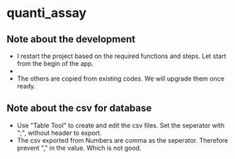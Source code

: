 # quanti_assay


## Note about the development

- I restart the project based on the required functions and steps. Let start from the begin of the app.
- 
- The others are copied from existing codes. We will upgrade them once ready.


## Note about the csv for database
- Use "Table Tool" to create and edit the csv files. Set the seperator with ";", without header to export.
- The csv exported from Numbers are comma as the seperator. Therefore prevent "," in the value. Which is not good.

